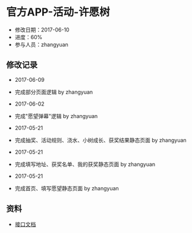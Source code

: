 # 官方APP-活动-许愿树
- 修改日期：2017-06-10  
- 进度：60%  
- 参与人员：zhangyuan 

## 修改记录
- 2017-06-09
* 完成部分页面逻辑  by zhangyuan

- 2017-06-02
* 完成"愿望弹幕"逻辑  by zhangyuan

- 2017-05-21
* 完成抽奖、活动规则、浇水、小树成长、获奖结果静态页面 by zhangyuan

- 2017-05-21
* 完成填写地址、获奖名单、我的获奖静态页面 by zhangyuan

- 2017-05-21
* 完成首页、填写愿望静态页面 by zhangyuan

## 资料
- [接口文档]()




